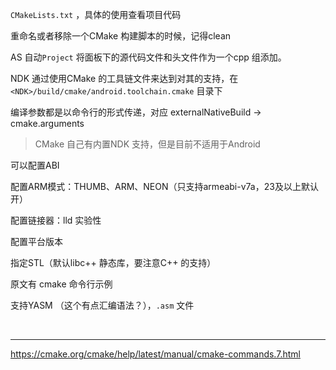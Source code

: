 `CMakeLists.txt` ，具体的使用查看项目代码    

重命名或者移除一个CMake 构建脚本的时候，记得clean  

AS 自动`Project` 将面板下的源代码文件和头文件作为一个cpp 组添加。   



NDK 通过使用CMake 的工具链文件来达到对其的支持，在`<NDK>/build/cmake/android.toolchain.cmake` 目录下    

编译参数都是以命令行的形式传递，对应 externalNativeBuild -> cmake.arguments    

> CMake 自己有内置NDK 支持，但是目前不适用于Android  



可以配置ABI  

配置ARM模式：THUMB、ARM、NEON（只支持armeabi-v7a，23及以上默认开）      

配置链接器：lld 实验性

配置平台版本  

指定STL（默认libc++ 静态库，要注意C++ 的支持）  



原文有 cmake 命令行示例



支持YASM （这个有点汇编语法？），`.asm` 文件  

​    



---

https://cmake.org/cmake/help/latest/manual/cmake-commands.7.html

